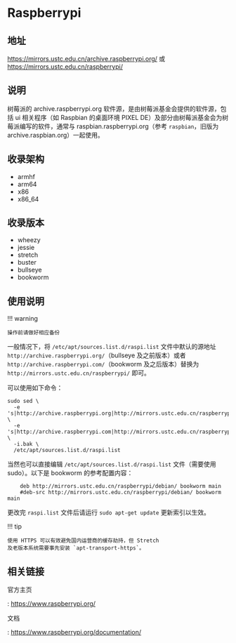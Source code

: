# Raspberrypi

## 地址

<https://mirrors.ustc.edu.cn/archive.raspberrypi.org/> 或
<https://mirrors.ustc.edu.cn/raspberrypi/>

## 说明

树莓派的 archive.raspberrypi.org 软件源，是由树莓派基金会提供的软件源，包括 ui 相关程序（如 Raspbian 的桌面环境 PIXEL DE）及部分由树莓派基金会为树莓派编写的软件，通常与 raspbian.raspberrypi.org（参考 `raspbian`，旧版为 archive.raspbian.org）一起使用。

## 收录架构

-   armhf
-   arm64
-   x86
-   x86_64

## 收录版本

-   wheezy
-   jessie
-   stretch
-   buster
-   bullseye
-   bookworm

## 使用说明

!!! warning

    操作前请做好相应备份

一般情况下，将 `/etc/apt/sources.list.d/raspi.list`
 文件中默认的源地址
`http://archive.raspberrypi.org/`（bullseye 及之前版本）或者
`http://archive.raspberrypi.com/`（bookworm 及之后版本）替换为
`http://mirrors.ustc.edu.cn/raspberrypi/` 即可。

可以使用如下命令：

```shell
sudo sed \
  -e 's|http://archive.raspberrypi.org|http://mirrors.ustc.edu.cn/raspberrypi|g' \
  -e 's|http://archive.raspberrypi.com|http://mirrors.ustc.edu.cn/raspberrypi|g' \
  -i.bak \
  /etc/apt/sources.list.d/raspi.list
```

当然也可以直接编辑
`/etc/apt/sources.list.d/raspi.list`
文件（需要使用 sudo）。以下是 bookworm 的参考配置内容：

```shell
    deb http://mirrors.ustc.edu.cn/raspberrypi/debian/ bookworm main
    #deb-src http://mirrors.ustc.edu.cn/raspberrypi/debian/ bookworm main
```

更改完 `raspi.list` 文件后请运行
`sudo apt-get update` 更新索引以生效。

!!! tip

    使用 HTTPS 可以有效避免国内运营商的缓存劫持，但 Stretch
    及老版本系统需要事先安装 `apt-transport-https`。

## 相关链接

官方主页

:   <https://www.raspberrypi.org/>

文档

:   <https://www.raspberrypi.org/documentation/>
